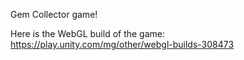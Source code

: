 Gem Collector game!

Here is the WebGL build of the game: https://play.unity.com/mg/other/webgl-builds-308473

